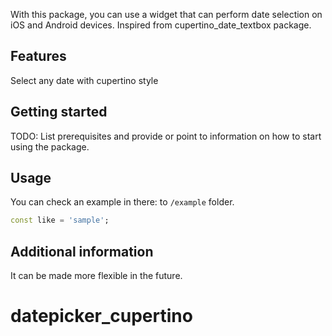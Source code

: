 <!-- 
This README describes the package. If you publish this package to pub.dev,
this README's contents appear on the landing page for your package.

For information about how to write a good package README, see the guide for
[writing package pages](https://dart.dev/guides/libraries/writing-package-pages). 

For general information about developing packages, see the Dart guide for
[creating packages](https://dart.dev/guides/libraries/create-library-packages)
and the Flutter guide for
[developing packages and plugins](https://flutter.dev/developing-packages). 
-->

With this package, you can use a widget that can perform date selection on iOS and Android devices. Inspired from cupertino_date_textbox package.

## Features

Select any date with cupertino style

## Getting started

TODO: List prerequisites and provide or point to information on how to
start using the package.

## Usage

You can check an example in there:
to `/example` folder. 

```dart
const like = 'sample';
```

## Additional information

It can be made more flexible in the future.
# datepicker_cupertino
